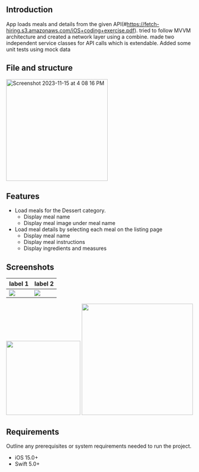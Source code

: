 ## Introduction

App loads meals and details from the given API(#https://fetch-hiring.s3.amazonaws.com/iOS+coding+exercise.pdf). tried to follow MVVM architecture and created a network layer using a combine. made two independent service classes for API calls which is extendable. Added some unit tests using mock data

## File and structure
<img width="274" alt="Screenshot 2023-11-15 at 4 08 16 PM" src="https://github.com/skadithasan19/FetchiOS/assets/6060441/f789c587-c806-4df5-8eb8-73660d9f8dc6">

## Features

- Load meals for the Dessert category.
  - Display meal name
  - Display meal image under meal name
- Load meal details by selecting each meal on the listing page
  - Display meal name
  - Display meal instructions
  - Display ingredients and measures
 
## Screenshots
label 1 | label 2
--- | ---
![](https://...image1.png) | ![](https://...image2.png)
<img src="https://github.com/skadithasan19/FetchiOS/assets/6060441/96a83887-d2a1-45ba-bca2-aa350aa13a15" width="200"/> <img src="https://github.com/skadithasan19/FetchiOS/assets/6060441/757565d4-0d50-4d4f-9e93-fa4e96800d1a" width="300"/>



## Requirements

Outline any prerequisites or system requirements needed to run the project.

- iOS 15.0+
- Swift 5.0+
